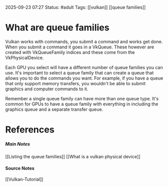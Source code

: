 2025-09-23 07:27
Status: #adult 
Tags: [[vulkan]] [[queue families]]
# What are queue families

Vulkan works with commands, you submit a command and works get done. When you submit a command it goes in a VkQueue. These however are created with VkQueueFamily indices and these come from the VkPhysicalDevice.

Each GPU you select will have a different number of queue families you can use. It's important to select a queue family that can create a queue that allows you to do the commands you want. For example, if you have a queue that only support memory transfers, you wouldn't be able to submit graphics and computer commands to it.

Remember a single queue family can have more than one queue type. It's common for GPUs to have a queue family with everything in including the graphics queue and a separate transfer queue. 
# References
##### Main Notes
[[Listing the queue families]]
[[What is a vulkan physical device]]
#### Source Notes
[[Vulkan-Tutorial]]